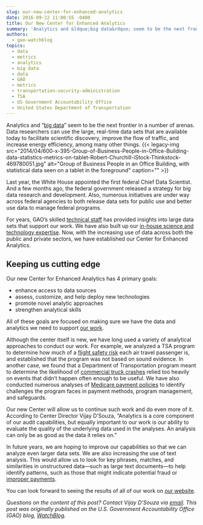 ```yaml
---
slug: our-new-center-for-enhanced-analytics
date: 2016-09-22 11:00:55 -0400
title: Our New Center for Enhanced Analytics
summary: 'Analytics and &ldquo;big data&rdquo; seem to be the next frontier in a number of arenas. Data researchers can use the large, real-time data sets that are available today to facilitate scientific discovery, improve the flow of traffic, and increase energy efficiency, among many other things. Last year, the White House appointed the first federal Chief'
authors:
  - gao-watchblog
topics:
  - data
  - metrics
  - analytics
  - big data
  - data
  - GAO
  - metrics
  - transportation-security-administration
  - TSA
  - US Government Accountability Office
  - United States Department of Transportation
---
```


Analytics and “<a href="https://blog.gao.gov/2015/03/10/big-data-101-using-large-scale-data-mining-to-find-fraud/" target="_blank">big data</a>” seem to be the next frontier in a number of arenas. Data researchers can use the large, real-time data sets that are available today to facilitate scientific discovery, improve the flow of traffic, and increase energy efficiency, among many other things. {{< legacy-img src="2014/04/600-x-395-Group-of-Business-People-in-Office-Building-data-statistics-metrics-on-tablet-Robert-Churchill-iStock-Thinkstock-469780051.jpg" alt="Group of Business People in an Office Building, with statistical data seen on a tablet in the foreground" caption="" >}} 

Last year, the White House appointed the first federal Chief Data Scientist. And a few months ago, the federal government released a strategy for big data research and development. Also, numerous initiatives are under way across federal agencies to both release data sets for public use and better use data to manage federal programs.

For years, GAO’s skilled <a href="https://blog.gao.gov/2014/10/29/introducing-gaos-technical-chiefs/" target="_blank">technical staff</a> has provided insights into large data sets that support our work. We have also built up our <a href="https://blog.gao.gov/2016/05/18/science-and-technology-at-gao/" target="_blank">in-house science and technology expertise</a>. Now, with the increasing use of data across both the public and private sectors, we have established our Center for Enhanced Analytics.

## Keeping us cutting edge

Our new Center for Enhanced Analytics has 4 primary goals:

  * enhance access to data sources
  * assess, customize, and help deploy new technologies
  * promote novel analytic approaches
  * strengthen analytical skills

All of these goals are focused on making sure we have the data and analytics we need to support <a href="http://gao.gov/about/products/?utm_source=blog&utm_medium=social&utm_campaign=watchblog" target="_blank">our work</a>.

Although the center itself is new, we have long used a variety of analytical approaches to conduct our work. For example, we analyzed a TSA program to determine how much of a <a href="http://www.gao.gov/products/GAO-14-159?utm_source=blog&utm_medium=social&utm_campaign=watchblog" target="_blank">flight safety risk</a> each air travel passenger is, and established that the program was not based on sound evidence. In another case, we found that a Department of Transportation program meant to determine the likelihood of <a href="http://www.gao.gov/products/GAO-14-114?utm_source=blog&utm_medium=social&utm_campaign=watchblog" target="_blank">commercial truck crashes</a> relied too heavily on events that didn’t happen often enough to be useful. We have also conducted numerous analyses of <a href="http://www.gao.gov/key_issues/medicare_payment_management_integrity/issue_summary?utm_source=blog&utm_medium=social&utm_campaign=watchblog" target="_blank">Medicare payment policies</a> to identify challenges the program faces in payment methods, program management, and safeguards.

Our new Center will allow us to continue such work and do even more of it. According to Center Director Vijay D’Souza, “Analytics is a core component of our audit capabilities, but equally important to our work is our ability to evaluate the quality of the underlying data used in the analyses. An analysis can only be as good as the data it relies on.”

In future years, we are hoping to improve our capabilities so that we can analyze even larger data sets. We are also increasing the use of text analysis. This would allow us to look for key phrases, matches, and similarities in unstructured data—such as large text documents—to help identify patterns, such as those that might indicate potential fraud or <a href="https://blog.gao.gov/2014/08/14/what-exactly-are-improper-payments/" target="_blank">improper payments</a>.

You can look forward to seeing the results of all of our work on <a href="http://www.gao.gov/?utm_source=blog&utm_medium=social&utm_campaign=watchblog" target="_blank">our website</a>.

 _Questions on the content of this post? Contact Vijay D’Souza via [email](mailto:Dsouzav@gao.gov)._
_This post was originally published on the U.S. Government Accountability Office (GAO) blog, [WatchBlog](https://blog.gao.gov/)._